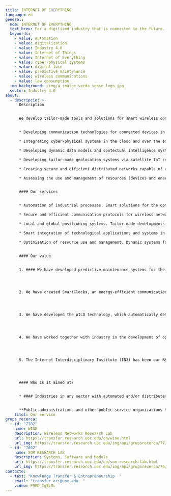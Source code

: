 ```yaml
---
title: INTERNET OF EVERYTHING
language: en
general:
  nom: INTERNET OF EVERYTHING
  text_breu: For a digitized industry that is connected to the future.
  keywords:
    - value: Automation
    - value: digitalization
    - value: Industry 4.0
    - value: Internet of Things
    - value: Internet of Everything
    - value: cyber-physical systems
    - value: digital twin
    - value: predictive maintenance
    - value: wireless communications
    - value: low consumption
  img_background: /img/a_imatge_verda_sense_logo.jpg
  sector: Industry 4.0
about:
  - descripcio: >-
      Description


      We develop tailor-made tools and solutions for smart wireless connection for machines and people, helping improve and increase the flexibility of production in Industry 4.0 and the digitization of services. We are experts in:


      * Developing communication technologies for connected devices in cities (smart cities), in roads and large infrastructures, in industry, in home networks and in communication networks, among others.

      * Integrating cyber-physical systems in the cloud and over the entire industrial chain: design, manufacture, distribution and use.

      * Developing dynamic data models and contextual intelligence systems for automation, flexibility and control of industrial and logistics processes in real time.

      * Developing tailor-made geolocation systems via satellite IoT communication.

      * Creating secure and efficient distributed networks capable of combining different technologies.

      * Assessing the use and management of resources (devices and energy) in a dynamic manner to ensure their efficient use.


      #### Our services


      * Automation of industrial processes. Smart solutions for the optimization of production lines and to improve the maintenance of equipment.

      * Secure and efficient communication protocols for wireless networks. Development of wireless connection systems as they gradually provide an efficient response to the challenges of flexible and distributed logistics and manufacturing, while ensuring data protection and the protection of industrial property. 

      * Local and global positioning systems. Tailor-made developments using radio and/or satellite communication technologies that make it possible to connect industrial equipment and assets both locally and globally.

      * Smart integration of technological applications and systems in Industry 4.0. Tailor-made technological developments to integrate industrial digital platforms and equipment that use heterogeneous technologies.

      * Optimization of resource use and management. Dynamic systems for the analysis of distributed data that make it possible to measure the use of resources in real time and specify interventions in order to get the best performance out of them, carry out predictive maintenance and/or reduce their energy consumption.


      #### Our value


      1. #### We have developed predictive maintenance systems for the industrial cooling sector.




      2. We have created SmartClocks, an energy-efficient communication protocol that makes it possible to automatically synchronize devices on IoT networks without the need for external time sources (GPS) or dedicated communications. 




      3. We have developed the WILD technology, which automatically detects moisture and liquid leakage in, for example, production lines, warehouses and construction sites, thanks to a low-cost wireless technology that works without batteries. 




      4. We have worked together with industry in the development of open platforms to enable the automation of industrial processes. 




      5. The Internet Interdisciplinary Institute (IN3) has been our R&I reference centre since the year 2000. Its aim is to develop digital-age technological solutions and to study the internet and the effects of the interaction between digital technologies and human activity. 




      #### Who is it aimed at?


      * #### Industries in any sector with automated and/or distributed design, manufacturing and digital logistics processes.


      **Public administrations and other public service organizations that promote or carry out digital smart city interventions.**
    titol: Our service
grups_recerca:
  - id: "7702"
    name: WINE
    description: Wireless Networks Research Lab
    url: https://transfer.research.uoc.edu/ca/wine.html
    url_img: https://transfer.research.uoc.edu/img/api/grupsrecerca/77/image/1594216262171
  - id: "7602"
    name: SOM RESEARCH LAB
    description: Systems, Software and Models
    url: https://transfer.research.uoc.edu/ca/som-research-lab.html
    url_img: https://transfer.research.uoc.edu/img/api/grupsrecerca/76/image/1594205372698
contacte:
  - text: "Knowledge Transfer & Entrepreneurship  "
    email: "transfer_ari@uoc.edu  "
    video: F9MD_IgBiMc
---
```


